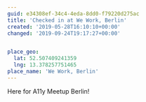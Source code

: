 ```yaml
---
guid: e34308ef-34c4-4eda-8dd0-f79220d275ac
title: 'Checked in at We Work, Berlin'
created: '2019-05-28T16:10:10+00:00'
changed: '2019-09-24T19:17:27+00:00'


place_geo:
  lat: 52.507409241359
  lng: 13.378257751465
place_name: 'We Work, Berlin'
---
```


Here for A11y Meetup Berlin! 
